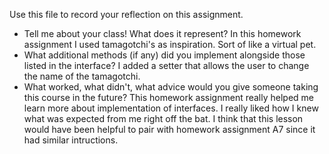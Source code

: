 Use this file to record your reflection on this assignment.

- Tell me about your class! What does it represent?
    In this homework assignment I used tamagotchi's as inspiration. Sort of like a virtual pet. 
- What additional methods (if any) did you implement alongside those listed in the interface?
    I added a setter that allows the user to change the name of the tamagotchi.
- What worked, what didn't, what advice would you give someone taking this course in the future?
    This homework assignment really helped me learn more about implementation of interfaces. I really liked how I knew what was expected from me right off the bat. I think that this lesson would have been helpful to pair with homework assignment A7 since it had similar intructions. 